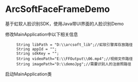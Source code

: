 # ArcSoftFaceFrameDemo
基于虹软人脸识别SDK，使用Java带UI界面的人脸识别Demo

修改MainApplication中以下相关信息

         String libPath = "D:\\arcsoft_lib";//虹软引擎库存放路径
         String appId = "";
         String sdkKey = "";
         String videoPath="E:\\FFOutput\\06.mp4";//视频文件路径
         String imagePath="D:\\demoJpg";//需要识别人的注册照路径
         
启动MainApplication类
